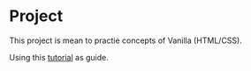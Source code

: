 # Project
This project is mean to practie concepts of Vanilla (HTML/CSS).

Using this [tutorial](https://www.youtube.com/watch?v=JtrFzoL1joI&ab_channel=GreatStack) as guide.
